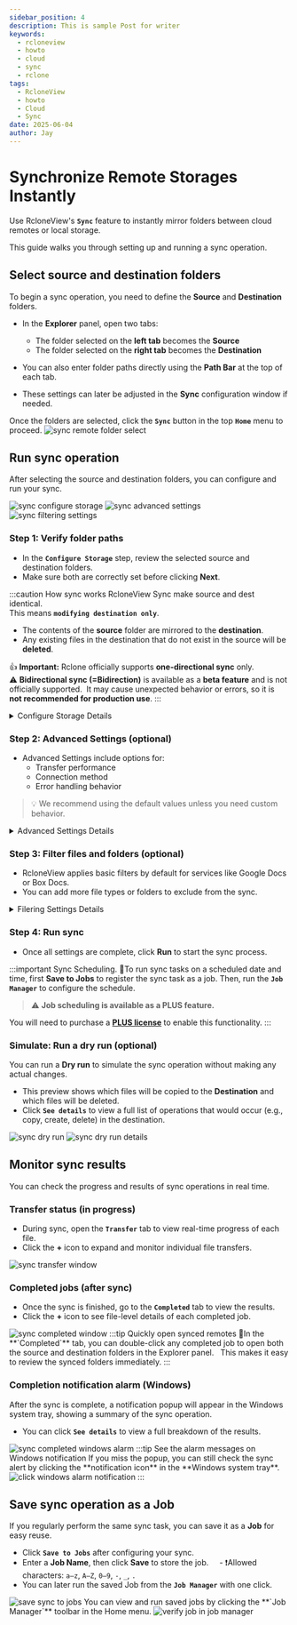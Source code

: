 ```yaml
---
sidebar_position: 4
description: This is sample Post for writer
keywords:
  - rcloneview
  - howto
  - cloud
  - sync
  - rclone
tags:
  - RcloneView
  - howto
  - Cloud
  - Sync
date: 2025-06-04
author: Jay
---
```

# Synchronize Remote Storages Instantly

Use RcloneView's **`Sync`** feature to instantly mirror folders between cloud remotes or local storage.  

This guide walks you through setting up and running a sync operation.
## Select source and destination folders

To begin a sync operation, you need to define the **Source** and **Destination** folders.

- In the **Explorer** panel, open two tabs:
	- The folder selected on the **left tab** becomes the **Source**
	- The folder selected on the **right tab** becomes the **Destination**

- You can also enter folder paths directly using the **Path Bar** at the top of each tab.
- These settings can later be adjusted in the **Sync** configuration window if needed.

Once the folders are selected, click the **`Sync`** button in the top **`Home`** menu to proceed.
<img src="/support/images/en/howto/rcloneview-basic/sync-remote-folder-select.png" alt="sync remote folder select" class="img-medium img-center" />
## Run sync operation

After selecting the source and destination folders, you can configure and run your sync.


<div class="img-grid-3">
<img src="/support/images/en/howto/rcloneview-basic/sync-configure-storage.png" alt="sync configure storage" class="img-medium img-center" />
<img src="/support/images/en/howto/rcloneview-basic/sync-advanced-settings.png" alt="sync advanced settings" class="img-medium img-center" />
<img src="/support/images/en/howto/rcloneview-basic/sync-filtering-settings.png" alt="sync filtering settings" class="img-medium img-center" />
</div>

### Step 1: Verify folder paths

- In the **`Configure Storage`** step, review the selected source and destination folders.
- Make sure both are correctly set before clicking **Next**.

:::caution How sync works
RcloneView Sync make source and dest identical.  
This means **`modifying destination only`**.  
- The contents of the **source** folder are mirrored to the **destination**.  
- Any existing files in the destination that do not exist in the source will be **deleted**.  

👍 **Important:** Rclone officially supports **one-directional sync** only.  
⚠️ **Bidirectional sync (=Bidirection)** is available as a **beta feature** and is not officially supported.  It may cause unexpected behavior or errors, so it is **not recommended for production use**.
:::

<details>
<summary>Configure Storage Details</summary>

<img src="/support/images/en/howto/rcloneview-basic/sync-config-storage-details.png" alt="sync config storage details" class="img-medium img-center" />

1. **Select the source folder**.   
 - Click the folder icon in the left panel to choose the source.  
2. **Select the destination folder**. 
- Click the folder icon in the right panel to choose the destination.  
3. **Add additional destinations** (optional). 
- Click the **Add Destination** button to sync to multiple destinations at once.  You can configure **1:N sync** if needed.  
4. **Choose the sync direction**. 
 - **Modifying destination only**: Syncs from source to destination. Updates or deletes destination content to match the source.  
 - **Bidirection** (Beta): Compares both folders and syncs changes in both directions.  
⚠️ This mode may overwrite new files unintentionally, so use with caution.  
5. **Create empty directories (optional)**.   
- If enabled, any source directories that contain no files will be recreated as empty folders in the destination.  

:::caution Using Bidirectional Sync in RcloneView
RcloneView uses `bisync` (a beta command in rclone) to perform bidirectional sync.    
Since this feature is still **experimental**, we recommend reviewing the official [user manual](https://rclone.org/bisync/) — especially the [Limitations](https://rclone.org/bisync/#limitations) section — before enabling it.

Using bisync incorrectly may result in data loss. Please use with caution.
:::


</details>

### Step 2: Advanced Settings (optional)

  - Advanced Settings include options for:
	  - Transfer performance
	  - Connection method
	  - Error handling behavior

> 💡 We recommend using the default values unless you need custom behavior.

<details>
<summary>Advanced Settings Details</summary>

<img src="/support/images/en/howto/rcloneview-basic/sync-advanced-settings-details.png" alt="sync advanced settings details" class="img-medium img-center" /> 
**Performance :**

1. **`Number of file transfers`**:   
   The number of file transfers to run in parallel. It can sometimes be useful to set this to a smaller number if the remote is giving a lot of timeouts or bigger if you have lots of bandwidth and a fast remote.  
2. **`Number of multi thread transfers`**:  
   When using multi thread transfers this sets the number of streams to use. Set to `0` to disable multi thread transfers (Default 4). When transferring files above 256MB to capable backends, rclone will use multiple threads to transfer the file.  
3. **`Number of equaility checkers`**:  
   checkers do the equality checking of files during a sync. For some storage systems (e.g. S3, Swift, Dropbox) this can take a significant amount of time so they are run in parallel. The default is to run 8 checkers in parallel. However, in case of slow-reacting backends you may need to lower (rather than increase) this default by setting `--checkers` to 4 or less threads.  


**Safety and Integrity :**

5. **` Enable checksum to compare files`** :  
   Normally rclone will look at modification time and size of files to see if they are equal. If you set this flag then rclone will check the file hash and size to determine if files are equal.This is very useful when transferring between remotes which store the same hash type on the object, e.g. Drive and Swift. For details of which remotes support which hash type see the table in the [overview section](https://rclone.org/overview/).  


**Error control :**

5. **`Retry the entire sync if it fails this many times`**:  
   Retry the entire sync if it fails this many times it fails (default 3). Some remotes can be unreliable and a few retries help pick up the files which didn't get transferred because of errors. Disable retries with `1`.  

</details>



### Step 3: Filter files and folders (optional)

- RcloneView applies basic filters by default for services like Google Docs or Box Docs.
- You can add more file types or folders to exclude from the sync.

<details>
<summary>Filering Settings Details</summary>

<img src="/support/images/en/howto/rcloneview-basic/sync-filtering-settings-details.png" alt="sync filtering settings details" class="img-medium img-center" />

1. **`Don't sync files over`** :  
   Controls the **maximum file size** allowed for sync.  
   Default unit is MB.  
2. **`Don't sync files older than this`** :    
   Controls the **maximum file age** allowed for sync.  
   This applies to **files only**, not directories.  
   Use the following units:  
   `y` = years, `d` = days, `h` = hours, `m` = minutes, `s` = seconds  (Example: 2y30d12h30m45s)  
3. **`Don't sync folders over this depth`** :   
   If set, Rclone will only sync folders within the specified depth.  
   For example, setting this to `1` will only sync files in the top-level directory.  
   Setting it to `2` will sync files within the first two folder levels, and so on.
4. **Predefined Filters**.   
   You can quickly apply built-in filters for common file types such as:  
   - Music, Video, Image, Document, Google Docs, Box Docs  
     These filters are available as predefined options in the filter list.
1. **Others (= Custom Filters)**.  
   You can define custom rules to exclude or include specific file types, folders, or paths.  
   Here are some common examples:  
   **`.iso`** : Exclude all .iso files.  
   **`/.git/*`** : Exclude only files inside the .git folder in the root, not subfolders.  
   **`/.git/`** :  Exclude the entire .git folder in the root, including everything inside it.   
   **`.git/`** : Exclude all .git folders and everything inside them, regardless of location.   
   
   🔗 For more advanced examples and syntax, refer to the [Rclone Filtering Guide](https://rclone.org/filtering/#exclude-exclude-files-matching-pattern)


</details>

  
  
### Step 4: Run sync

- Once all settings are complete, click **Run** to start the sync process.

:::important Sync Scheduling. 
To run sync tasks on a scheduled date and time, first **Save to Jobs** to register the sync task as a job. Then, run the **`Job Manager`** to configure the schedule.  

> ⚠️ **Job scheduling is available as a PLUS feature.**   

You will need to purchase a [**PLUS license**](https://rcloneview.com/src/pricing.html) to enable this functionality.
:::

### Simulate: Run a dry run (optional)

You can run a **Dry run** to simulate the sync operation without making any actual changes.

- This preview shows which files will be copied to the **Destination** and which files will be deleted.
- Click **`See details`** to view a full list of operations that would occur (e.g., copy, create, delete) in the destination.

<div class="img-grid-2">
<img src="/support/images/en/howto/rcloneview-basic/sync-dry-run.png" alt="sync dry run" class="img-medium img-center" />
<img src="/support/images/en/howto/rcloneview-basic/sync-dry-run-details.png" alt="sync dry run details" class="img-medium img-center" />
</div>

## Monitor sync results

You can check the progress and results of sync operations in real time.

### Transfer status (in progress)

- During sync, open the **`Transfer`** tab to view real-time progress of each file.
- Click the **+** icon to expand and monitor individual file transfers.
<img src="/support/images/en/howto/rcloneview-basic/sync-transfer-window.png" alt="sync transfer window" class="img-medium img-center" />

### Completed jobs (after sync)

- Once the sync is finished, go to the **`Completed`** tab to view the results.
- Click the **+** icon to see file-level details of each completed job.
<img src="/support/images/en/howto/rcloneview-basic/sync-completed-window.png" alt="sync completed window" class="img-medium img-center" />
:::tip Quickly open synced remotes
In the **`Completed`** tab, you can double-click any completed job to open both the source and destination folders in the Explorer panel.  
This makes it easy to review the synced folders immediately.
:::

### Completion notification alarm (Windows)

After the sync is complete, a notification popup will appear in the Windows system tray, showing a summary of the sync operation.

  - You can click **`See details`** to view a full breakdown of the results.
<img src="/support/images/en/howto/rcloneview-basic/sync-completed-windows-alarm.png" alt="sync completed windows alarm" class="img-medium img-center" />
:::tip See the alarm messages on Windows notification
If you miss the popup, you can still check the sync alert by clicking the **notification icon** in the **Windows system tray**.
<img src="/support/images/en/howto/rcloneview-basic/click-windows-alarm-notification.png" alt="click windows alarm notification" class="img-small img-left" />
:::



## Save sync operation as a Job

If you regularly perform the same sync task, you can save it as a **Job** for easy reuse.

- Click **`Save to Jobs`** after configuring your sync.
- Enter a **Job Name**, then click **Save** to store the job.  
  - ❗Allowed characters: `a–z`, `A–Z`, `0–9`, `-`, `_`, `.`
- You can later run the saved Job from the **`Job Manager`** with one click.

<img src="/support/images/en/howto/rcloneview-basic/save-sync-to-jobs.png" alt="save sync to jobs" class="img-medium img-center" />
You can view and run saved jobs by clicking the **`Job Manager`** toolbar in the Home menu.
<img src="/support/images/en/howto/rcloneview-basic/verify-job-in-job-manager.png" alt="verify job in job manager" class="img-medium img-center" />
